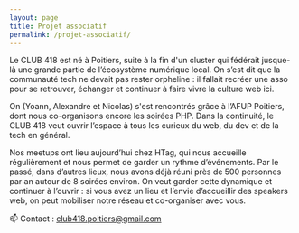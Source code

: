 ```yaml
---
layout: page
title: Projet associatif
permalink: /projet-associatif/
---
```


Le CLUB 418 est né à Poitiers, suite à la fin d'un cluster qui fédérait jusque-là une grande partie de l’écosystème numérique local. On s’est dit que la communauté tech ne devait pas rester orpheline : il fallait recréer une asso pour se retrouver, échanger et continuer à faire vivre la culture web ici.

On (Yoann, Alexandre et Nicolas) s'est rencontrés grâce à l’AFUP Poitiers, dont nous co-organisons encore les soirées PHP. Dans la continuité, le CLUB 418 veut ouvrir l’espace à tous les curieux du web, du dev et de la tech en général.

Nos meetups ont lieu aujourd’hui chez HTag, qui nous accueille régulièrement et nous permet de garder un rythme d’événements. Par le passé, dans d’autres lieux, nous avons déjà réuni près de 500 personnes par an autour de 8 soirées environ. On veut garder cette dynamique et continuer à l’ouvrir : si vous avez un lieu et l’envie d’accueillir des speakers web, on peut mobiliser notre réseau et co-organiser avec vous.

📫 Contact : [club418.poitiers@gmail.com](mailto:club418.poitiers@gmail.com)
